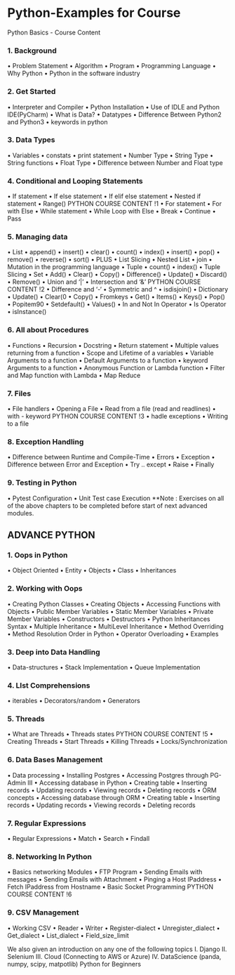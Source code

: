 # Python-Examples for Course
Python Basics - Course Content
### 1. Background
• Problem Statement
• Algorithm
• Program
• Programming Language
• Why Python
• Python in the software industry
### 2. Get Started
• Interpreter and Compiler
• Python Installation
• Use of IDLE and Python IDE(PyCharm)
• What is Data?
• Datatypes
• Difference Between Python2 and Python3
• keywords in python
### 3. Data Types
• Variables
• constats
• print statement
• Number Type
• String Type
• String functions
• Float Type
• Difference between Number and Float type
### 4. Conditional and Looping Statements
• If statement
• If else statement
• If elif else statement
• Nested if statement
• Range()
PYTHON COURSE CONTENT !1
• For statement
• For with Else
• While statement
• While Loop with Else
• Break
• Continue
• Pass
### 5. Managing data
• List
• append()
• insert()
• clear()
• count()
• index()
• insert()
• pop()
• remove()
• reverse()
• sort()
• PLUS
• List Slicing
• Nested List
• join
• Mutation in the programming language
• Tuple
• count()
• index()
• Tuple Slicing
• Set
• Add()
• Clear()
• Copy()
• Difference()
• Update()
• Discard()
• Remove()
• Union and ‘|’
• Intersection and ‘&’
PYTHON COURSE CONTENT !2
• Difference and ‘-‘
• Symmetric and ^
• isdisjoin()
• Dictionary
• Update()
• Clear(0
• Copy()
• Fromkeys
• Get()
• Items()
• Keys()
• Pop()
• Popitem90
• Setdefault()
• Values()
• In and Not In Operator
• Is Operator
• isInstance()
### 6. All about Procedures
• Functions
• Recursion
• Docstring
• Return statement
• Multiple values returning from a function
• Scope and Lifetime of a variables
• Variable Arguments to a function
• Default Arguments to a function
• keyword Arguments to a function
• Anonymous Function or Lambda function
• Filter and Map function with Lambda
• Map Reduce
### 7. Files
• File handlers
• Opening a File
• Read from a file (read and readlines)
• with - keyword
PYTHON COURSE CONTENT !3
• hadle exceptions
• Writing to a file
### 8. Exception Handling
• Difference between Runtime and Compile-Time
• Errors
• Exception
• Difference between Error and Exception
• Try .. except
• Raise
• Finally
### 9. Testing in Python
• Pytest Configuration
• Unit Test case Execution
**Note : Exercises on all of the above chapters to be completed before start of
next advanced modules.

## ADVANCE PYTHON
### 1. Oops in Python
• Object Oriented
• Entity
• Objects
• Class
• Inheritances
### 2. Working with Oops
• Creating Python Classes
• Creating Objects
• Accessing Functions with Objects
• Public Member Variables
• Static Member Variables
• Private Member Variables
• Constructors
• Destructors
• Python Inheritances Syntax
• Multiple Inheritance
• MultiLevel Inheritance
• Method Overriding
• Method Resolution Order in Python
• Operator Overloading
• Examples
### 3. Deep into Data Handling
• Data-structures
• Stack Implementation
• Queue Implementation
### 4. LIst Comprehensions
• iterables
• Decorators/random
• Generators
### 5. Threads
• What are Threads
• Threads states
PYTHON COURSE CONTENT !5
• Creating Threads
• Start Threads
• Killing Threads
• Locks/Synchronization
### 6. Data Bases Management
• Data processing
• Installing Postgres
• Accessing Postgres through PG-Admin III
• Accessing database in Python
• Creating table
• Inserting records
• Updating records
• Viewing records
• Deleting records
• ORM concepts
• Accessing database through ORM
• Creating table
• Inserting records
• Updating records
• Viewing records
• Deleting records
### 7. Regular Expressions
• Regular Expressions
• Match
• Search
• Findall
### 8. Networking In Python
• Basics networking Modules
• FTP Program
• Sending Emails with messages
• Sending Emails with Attachment
• Pinging a Host IPaddress
• Fetch IPaddress from Hostname
• Basic Socket Programming
PYTHON COURSE CONTENT !6
### 9. CSV Management
• Working CSV
• Reader
• Writer
• Register-dialect
• Unregister_dialect
• Get_dialect
• List_dialect
• Field_size_limit

We also given an introduction on any one of the following topics
I. Django
II. Selenium
III. Cloud (Connecting to AWS or Azure)
IV. DataScience (panda, numpy, scipy, matpotlib)
Python for Beginners

